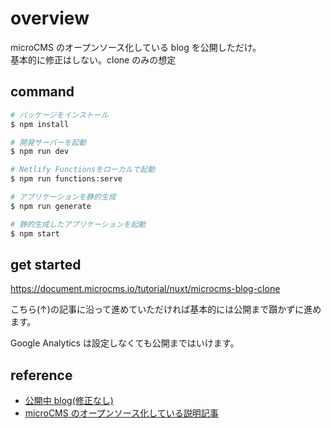 # overview

microCMS のオープンソース化している blog を公開しただけ。  
基本的に修正はしない。clone のみの想定

## command

```bash
# パッケージをインストール
$ npm install

# 開発サーバーを起動
$ npm run dev

# Netlify Functionsをローカルで起動
$ npm run functions:serve

# アプリケーションを静的生成
$ npm run generate

# 静的生成したアプリケーションを起動
$ npm start
```

## get started

https://document.microcms.io/tutorial/nuxt/microcms-blog-clone

こちら(↑)の記事に沿って進めていただければ基本的には公開まで躓かずに進めます。

Google Analytics は設定しなくても公開まではいけます。

## reference

- [公開中 blog(修正なし)](https://zen-torvalds-140f18.netlify.app/)
- [microCMS のオープンソース化している説明記事](https://blog.microcms.io/open-source-the-blog)
